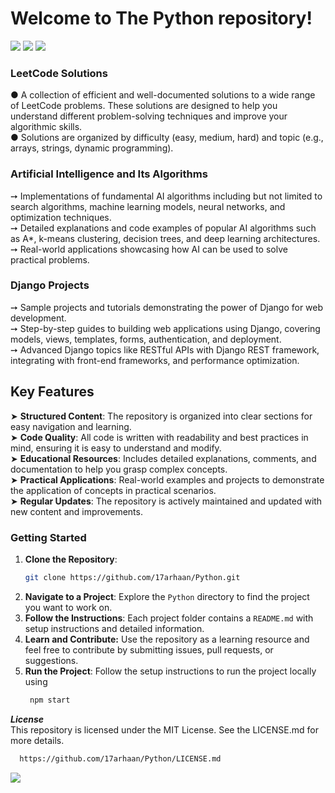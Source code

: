 <h1>
  Welcome to The Python repository! 
</h1>
<img src="https://user-images.githubusercontent.com/73097560/115834477-dbab4500-a447-11eb-908a-139a6edaec5c.gif">

<img src="https://media.licdn.com/dms/image/C4E12AQHEGGtJCqfidQ/article-cover_image-shrink_720_1280/0/1598186595521?e=2147483647&v=beta&t=WY3w2I6tHzV_7K0fodlqtIc9o3_yo58NKoaVp-S2H2k">

<img src="https://user-images.githubusercontent.com/73097560/115834477-dbab4500-a447-11eb-908a-139a6edaec5c.gif">
<h3>LeetCode Solutions</h3> 

●  A collection of efficient and well-documented solutions to a wide range of LeetCode problems. These solutions are designed to help you understand different problem-solving techniques and improve your algorithmic skills.
<br/>
●  Solutions are organized by difficulty (easy, medium, hard) and topic (e.g., arrays, strings, dynamic programming).
<br/>
<h3>Artificial Intelligence and Its Algorithms</h3>

➙  Implementations of fundamental AI algorithms including but not limited to search algorithms, machine learning models, neural networks, and optimization techniques.
<br/>
➙  Detailed explanations and code examples of popular AI algorithms such as A*, k-means clustering, decision trees, and deep learning architectures.
<br/>
➙  Real-world applications showcasing how AI can be used to solve practical problems.
<br/>
<h3>Django Projects</h3>

➙  Sample projects and tutorials demonstrating the power of Django for web development.
<br/>
➙  Step-by-step guides to building web applications using Django, covering models, views, templates, forms, authentication, and deployment.
<br/>
➙  Advanced Django topics like RESTful APIs with Django REST framework, integrating with front-end frameworks, and performance optimization.
<br/>
<h2>Key Features</h2>

➤  **Structured Content**: The repository is organized into clear sections for easy navigation and learning.
<br/>
➤  **Code Quality**: All code is written with readability and best practices in mind, ensuring it is easy to understand and modify.
<br/>
➤  **Educational Resources**: Includes detailed explanations, comments, and documentation to help you grasp complex concepts.
<br/>
➤  **Practical Applications**: Real-world examples and projects to demonstrate the application of concepts in practical scenarios.
<br/>
➤  **Regular Updates**: The repository is actively maintained and updated with new content and improvements.
<br/>

### Getting Started

1. **Clone the Repository**: 
    ```bash
    git clone https://github.com/17arhaan/Python.git
    ```
2. **Navigate to a Project**: Explore the `Python` directory to find the project you want to work on.
3. **Follow the Instructions**: Each project folder contains a `README.md` with setup instructions and detailed information.
4. **Learn and Contribute:** Use the repository as a learning resource and feel free to contribute by submitting issues, pull requests, or suggestions.
5. **Run the Project**: Follow the setup instructions to run the project locally using
   ```bash
    npm start
    ```

***License***
<br/>
This repository is licensed under the MIT License. See the LICENSE.md for more details.
   
  ```bash
    https://github.com/17arhaan/Python/LICENSE.md
   ```

<a href="https://github.com/17arhaan" target="_blank"><img src="https://img.shields.io/badge/GitHub-100000?style=for-the-badge&logo=github&logoColor=white" target="_blank"></a>
